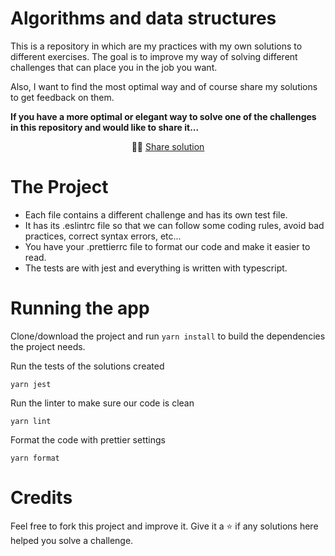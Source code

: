 # Algorithms and data structures

This is a repository in which are my practices with my own solutions to different exercises. The goal is to improve my way of solving different challenges that can place you in the job you want.

Also, I want to find the most optimal way and of course share my solutions to get feedback on them.

**If you have a more optimal or elegant way to solve one of the challenges in this repository and would like to share it...**

<p align="center">
  🙋‍♂️ <a href="https://github.com/DavidBarcenas/algorithms-and-data-structures/issues">Share solution</a>
</p>

# The Project

- Each file contains a different challenge and has its own test file.
- It has its .eslintrc file so that we can follow some coding rules, avoid bad practices, correct syntax errors, etc...
- You have your .prettierrc file to format our code and make it easier to read.
- The tests are with jest and everything is written with typescript.

# Running the app

Clone/download the project and run `yarn install` to build the dependencies the project needs.

Run the tests of the solutions created

```
yarn jest
```

Run the linter to make sure our code is clean

```
yarn lint
```

Format the code with prettier settings

```
yarn format
```

# Credits

Feel free to fork this project and improve it. Give it a ⭐️ if any solutions here helped you solve a challenge.

